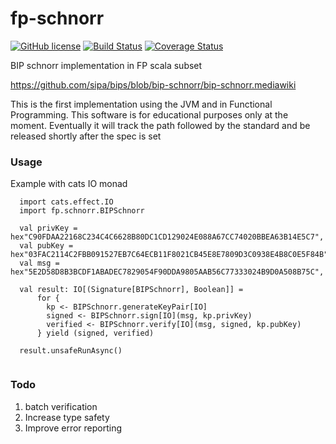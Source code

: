 # fp-schnorr
[![GitHub license](https://img.shields.io/badge/license-MIT-blue.svg)](https://raw.githubusercontent.com/floreslorca/fp-schnorr/master/LICENSE)
[![Build Status](https://travis-ci.org/floreslorca/fp-schnorr.svg?branch=master)](https://travis-ci.org/floreslorca/fp-schnorr) 
[![Coverage Status](https://coveralls.io/repos/github/floreslorca/fp-schnorr/badge.svg?branch=master)](https://coveralls.io/github/floreslorca/fp-schnorr?branch=master)

BIP schnorr implementation in FP scala subset

https://github.com/sipa/bips/blob/bip-schnorr/bip-schnorr.mediawiki

This is the first implementation using the JVM and in Functional Programming. This software is for educational purposes only at the moment. Eventually it will track the path followed by the standard and be released shortly after the spec is set

### Usage ###

Example with cats IO monad
```
  import cats.effect.IO
  import fp.schnorr.BIPSchnorr
  
  val privKey = hex"C90FDAA22168C234C4C6628B80DC1CD129024E088A67CC74020BBEA63B14E5C7",
  val pubKey = hex"03FAC2114C2FBB091527EB7C64ECB11F8021CB45E8E7809D3C0938E4B8C0E5F84B",
  val msg = hex"5E2D58D8B3BCDF1ABADEC7829054F90DDA9805AAB56C77333024B9D0A508B75C",

  val result: IO[(Signature[BIPSchnorr], Boolean]] = 
      for {
        kp <- BIPSchnorr.generateKeyPair[IO]
        signed <- BIPSchnorr.sign[IO](msg, kp.privKey)
        verified <- BIPSchnorr.verify[IO](msg, signed, kp.pubKey)
      } yield (signed, verified)
      
  result.unsafeRunAsync()
      
```

### Todo ###

1. batch verification
3. Increase type safety
4. Improve error reporting
